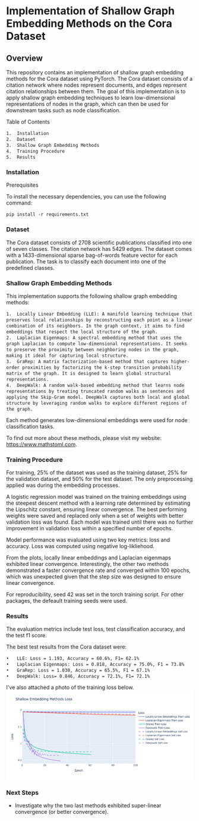 # Implementation of Shallow Graph Embedding Methods on the Cora Dataset

## Overview

This repository contains an implementation of shallow graph embedding methods for the Cora dataset using PyTorch. The Cora dataset consists of a citation network where nodes represent documents, and edges represent citation relationships between them. The goal of this implementation is to apply shallow graph embedding techniques to learn low-dimensional representations of nodes in the graph, which can then be used for downstream tasks such as node classification.

Table of Contents

	1.	Installation
	2.	Dataset
	3.	Shallow Graph Embedding Methods
	4.	Training Procedure
	5.	Results


### Installation

Prerequisites

To install the necessary dependencies, you can use the following command:
```
pip install -r requirements.txt
```

### Dataset

The Cora dataset consists of 2708 scientific publications classified into one of seven classes. The citation network has 5429 edges. The dataset comes with a 1433-dimensional sparse bag-of-words feature vector for each publication. The task is to classify each document into one of the predefined classes.

### Shallow Graph Embedding Methods

This implementation supports the following shallow graph embedding methods:

	1.	Locally Linear Embedding (LLE): A manifold learning technique that preserves local relationships by reconstructing each point as a linear combination of its neighbors. In the graph context, it aims to find embeddings that respect the local structure of the graph.
	2.	Laplacian Eigenmaps: A spectral embedding method that uses the graph Laplacian to compute low-dimensional representations. It seeks to preserve the proximity between neighboring nodes in the graph, making it ideal for capturing local structure.
	3.	GraRep: A matrix factorization-based method that captures higher-order proximities by factorizing the k-step transition probability matrix of the graph. It is designed to learn global structural representations.
    4.	DeepWalk: A random walk-based embedding method that learns node representations by treating truncated random walks as sentences and applying the Skip-Gram model. DeepWalk captures both local and global structure by leveraging random walks to explore different regions of the graph.

Each method generates low-dimensional embeddings were used for node classification tasks.

To find out more about these methods, please visit my website: https://www.mathstoml.com.

### Training Procedure

For training, 25% of the dataset was used as the training dataset, 25% for the validation dataset, and 50% for the test dataset. The only preprocessing applied was during the embedding processes.

A logistic regression model was trained on the training embeddings using the steepest descent method with a learning rate determined by estimating the Lipschitz constant, ensuring linear convergence. The best performing weights were saved and replaced only when a set of weights with better validation loss was found. Each model was trained until there was no further improvement in validation loss within a specified number of epochs.

Model performance was evaluated using two key metrics: loss and accuracy. Loss was computed using negative log-likliehood.

From the plots, locally linear embeddings and Laplacian eigenmaps exhibited linear convergence. Interestingly, the other two methods demonstrated a faster convergence rate and converged within 100 epochs, which was unexpected given that the step size was designed to ensure linear convergence.

For reproducibility, seed 42 was set in the torch training script. For other packages, the defeault training seeds were used.


### Results

The evaluation metrics include test loss, test classification accuracy, and the test f1 score. 

The best test results from the Cora dataset were:

	•	LLE: Loss = 1.193, Accuracy = 60.6%, F1= 62.1%
	•	Laplacian Eigenmaps: Loss = 0.818, Accuracy = 75.0%, F1 = 73.8%
	•	GraRep: Loss = 1.030, Accuracy = 65.5%, F1 = 67.1%
	•   DeepWalk: Loss= 0.846, Accuracy = 72.1%, F1= 72.1%

I've also attached a photo of the training loss below.
![Alt text](./images/loss_plot.png)

### Next Steps
* Investigate why the two last methods exhibited super-linear convergence (or better convergence).
